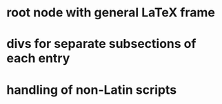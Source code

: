 # root node with general LaTeX frame

# divs for separate subsections of each entry

# handling of non-Latin scripts


